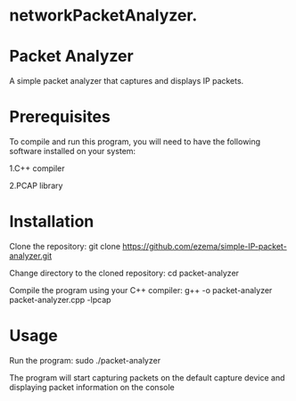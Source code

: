 # networkPacketAnalyzer.

# Packet Analyzer

A simple packet analyzer that captures and displays IP packets.

# Prerequisites

To compile and run this program, you will need to have the following software installed on your system:

1.C++ compiler

2.PCAP library

# Installation

Clone the repository: git clone https://github.com/ezema/simple-IP-packet-analyzer.git

Change directory to the cloned repository: cd packet-analyzer

Compile the program using your C++ compiler: g++ -o packet-analyzer packet-analyzer.cpp -lpcap

# Usage

Run the program: sudo ./packet-analyzer

The program will start capturing packets on the default capture device and displaying packet information on the console
